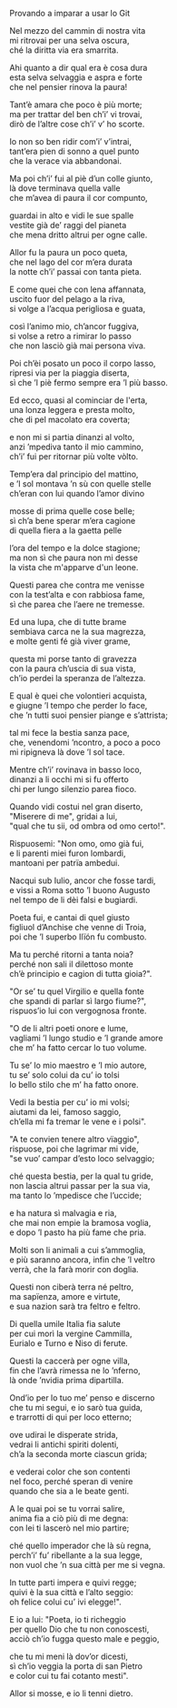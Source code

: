 Provando a imparar a usar lo Git

Nel mezzo del cammin di nostra vita  
mi ritrovai per una selva oscura,  
ché la diritta via era smarrita.

Ahi quanto a dir qual era è cosa dura  
esta selva selvaggia e aspra e forte  
che nel pensier rinova la paura!

Tant’è amara che poco è più morte;  
ma per trattar del ben ch’i’ vi trovai,  
dirò de l’altre cose ch’i’ v’ ho scorte.

Io non so ben ridir com’i’ v’intrai,  
tant’era pien di sonno a quel punto  
che la verace via abbandonai.

Ma poi ch’i’ fui al piè d’un colle giunto,  
là dove terminava quella valle  
che m’avea di paura il cor compunto,

guardai in alto e vidi le sue spalle  
vestite già de’ raggi del pianeta  
che mena dritto altrui per ogne calle.

Allor fu la paura un poco queta,  
che nel lago del cor m’era durata  
la notte ch’i’ passai con tanta pieta.

E come quei che con lena affannata,  
uscito fuor del pelago a la riva,  
si volge a l’acqua perigliosa e guata,

così l’animo mio, ch’ancor fuggiva,  
si volse a retro a rimirar lo passo  
che non lasciò già mai persona viva.

Poi ch’èi posato un poco il corpo lasso,  
ripresi via per la piaggia diserta,  
sì che ’l piè fermo sempre era ’l più basso.

Ed ecco, quasi al cominciar de l'erta,  
una lonza leggera e presta molto,  
che di pel macolato era coverta;

e non mi si partia dinanzi al volto,  
anzi ’mpediva tanto il mio cammino,  
ch’i’ fui per ritornar più volte vòlto.

Temp’era dal principio del mattino,  
e ’l sol montava ’n sù con quelle stelle  
ch’eran con lui quando l’amor divino

mosse di prima quelle cose belle;  
sì ch’a bene sperar m’era cagione  
di quella fiera a la gaetta pelle

l’ora del tempo e la dolce stagione;  
ma non sì che paura non mi desse  
la vista che m'apparve d'un leone.

Questi parea che contra me venisse  
con la test’alta e con rabbiosa fame,  
sì che parea che l’aere ne tremesse.

Ed una lupa, che di tutte brame  
sembiava carca ne la sua magrezza,  
e molte genti fé già viver grame,

questa mi porse tanto di gravezza  
con la paura ch’uscia di sua vista,  
ch’io perdei la speranza de l’altezza.

E qual è quei che volontieri acquista,  
e giugne ’l tempo che perder lo face,  
che ’n tutti suoi pensier piange e s’attrista;

tal mi fece la bestia sanza pace,  
che, venendomi ’ncontro, a poco a poco  
mi ripigneva là dove ’l sol tace.

Mentre ch’i’ rovinava in basso loco,  
dinanzi a li occhi mi si fu offerto  
chi per lungo silenzio parea fioco.

Quando vidi costui nel gran diserto,  
"Miserere di me", gridai a lui,  
"qual che tu sii, od ombra od omo certo!".

Rispuosemi: "Non omo, omo già fui,  
e li parenti miei furon lombardi,  
mantoani per patrïa ambedui.

Nacqui sub Iulio, ancor che fosse tardi,  
e vissi a Roma sotto ’l buono Augusto  
nel tempo de li dèi falsi e bugiardi.

Poeta fui, e cantai di quel giusto  
figliuol d’Anchise che venne di Troia,  
poi che ’l superbo Ilïón fu combusto.

Ma tu perché ritorni a tanta noia?  
perché non sali il dilettoso monte  
ch’è principio e cagion di tutta gioia?".

"Or se’ tu quel Virgilio e quella fonte  
che spandi di parlar sì largo fiume?",  
rispuos’io lui con vergognosa fronte.

"O de li altri poeti onore e lume,  
vagliami ’l lungo studio e ’l grande amore  
che m’ ha fatto cercar lo tuo volume.

Tu se’ lo mio maestro e ’l mio autore,  
tu se’ solo colui da cu’ io tolsi  
lo bello stilo che m’ ha fatto onore.

Vedi la bestia per cu’ io mi volsi;  
aiutami da lei, famoso saggio,  
ch’ella mi fa tremar le vene e i polsi".

"A te convien tenere altro vïaggio",  
rispuose, poi che lagrimar mi vide,  
"se vuo’ campar d’esto loco selvaggio;

ché questa bestia, per la qual tu gride,  
non lascia altrui passar per la sua via,  
ma tanto lo ’mpedisce che l’uccide;

e ha natura sì malvagia e ria,  
che mai non empie la bramosa voglia,  
e dopo ’l pasto ha più fame che pria.

Molti son li animali a cui s’ammoglia,  
e più saranno ancora, infin che ’l veltro  
verrà, che la farà morir con doglia.

Questi non ciberà terra né peltro,  
ma sapïenza, amore e virtute,  
e sua nazion sarà tra feltro e feltro.

Di quella umile Italia fia salute  
per cui morì la vergine Cammilla,  
Eurialo e Turno e Niso di ferute.

Questi la caccerà per ogne villa,  
fin che l’avrà rimessa ne lo ’nferno,  
là onde ’nvidia prima dipartilla.

Ond’io per lo tuo me’ penso e discerno  
che tu mi segui, e io sarò tua guida,  
e trarrotti di qui per loco etterno;

ove udirai le disperate strida,  
vedrai li antichi spiriti dolenti,  
ch’a la seconda morte ciascun grida;

e vederai color che son contenti  
nel foco, perché speran di venire  
quando che sia a le beate genti.

A le quai poi se tu vorrai salire,  
anima fia a ciò più di me degna:  
con lei ti lascerò nel mio partire;

ché quello imperador che là sù regna,  
perch’i’ fu’ ribellante a la sua legge,  
non vuol che ’n sua città per me si vegna.

In tutte parti impera e quivi regge;  
quivi è la sua città e l’alto seggio:  
oh felice colui cu’ ivi elegge!".

E io a lui: "Poeta, io ti richeggio  
per quello Dio che tu non conoscesti,  
acciò ch’io fugga questo male e peggio,

che tu mi meni là dov’or dicesti,  
sì ch’io veggia la porta di san Pietro  
e color cui tu fai cotanto mesti".

Allor si mosse, e io li tenni dietro.
